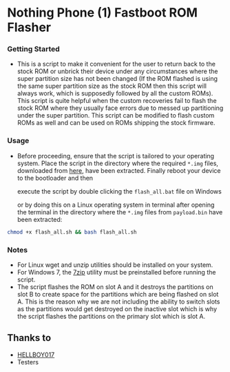# Nothing Phone (1) Fastboot ROM Flasher

### Getting Started
- This is a script to make it convenient for the user to return back to the stock ROM or unbrick their device under any circumstances where the super partition size has not been changed (If the ROM flashed is using the same super partition size as the stock ROM then this script will always work, which is supposedly followed by all the custom ROMs). This script is quite helpful when the custom recoveries fail to flash the stock ROM where they usually face errors due to messed up partitioning under the super partition. This script can be modified to flash custom ROMs as well and can be used on ROMs shipping the stock firmware.

### Usage
- Before proceeding, ensure that the script is tailored to your operating system. Place the script in the directory where the required `*.img` files, downloaded from [here](https://github.com/spike0en/Spacewar_Archive), have been extracted. Finally reboot your device to the bootloader and then 

  execute the script by double clicking the `flash_all.bat` file on Windows

  or by doing this on a Linux operating system in terminal after opening the terminal in the directory where the `*.img` files from `payload.bin` have been extracted:

```bash
chmod +x flash_all.sh && bash flash_all.sh
```

### Notes
- For Linux wget and unzip utilities should be installed on your system.
- For Windows 7, the [7zip](https://www.7-zip.org/download.html) utility must be preinstalled before running the script.
- The script flashes the ROM on slot A and it destroys the partitions on slot B to create space for the partitions which are being flashed on slot A. This is the reason why we are not including the ability to switch slots as the partitions would get destroyed on the inactive slot which is why the script flashes the partitions on the primary slot which is slot A.

## Thanks to
- [HELLBOY017](https://github.com/HELLBOY017)
- Testers